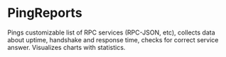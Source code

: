 # PingReports

Pings customizable list of RPC services (RPC-JSON, etc), collects data about uptime, handshake and response time, checks for correct service answer. Visualizes charts with statistics.
